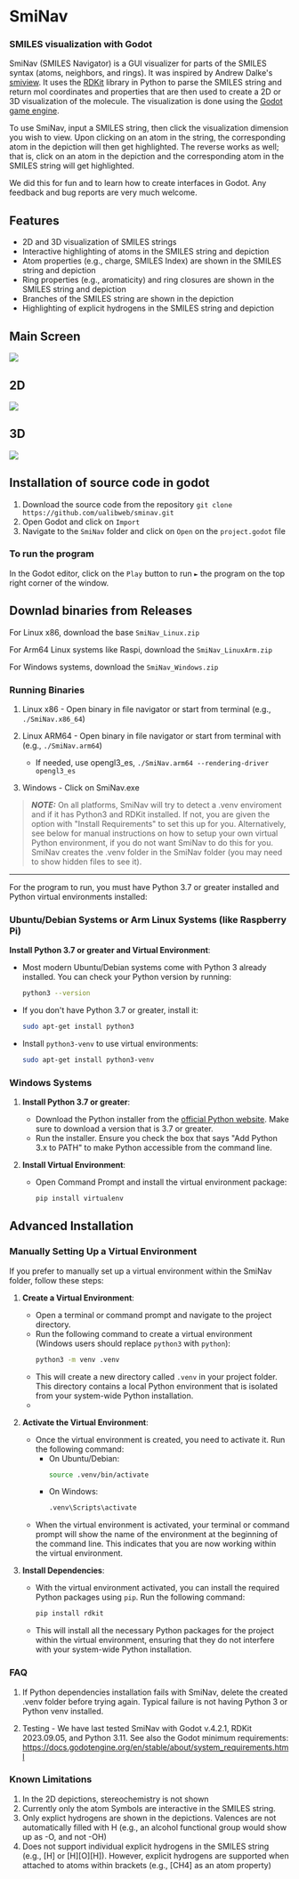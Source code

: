 # SmiNav
### SMILES visualization with Godot

SmiNav (SMILES Navigator) is a GUI visualizer for parts of the SMILES syntax (atoms, neighbors, and rings). It was inspired by Andrew Dalke's [smiview](https://hg.sr.ht/~dalke/smiview). It uses the [RDKit](https://www.rdkit.org/) library in Python to parse the SMILES string and return mol coordinates and properties that are then used to create a 2D or 3D visualization of the molecule. The visualization is done using the [Godot game engine](https://godotengine.org/).

To use SmiNav, input a SMILES string, then click the visualization dimension you wish to view. Upon clicking on an atom in the string, the corresponding atom in the depiction will then get highlighted. The reverse works as well; that is, click on an atom in the depiction and the corresponding atom in the SMILES string will get highlighted.

We did this for fun and to learn how to create interfaces in Godot. Any feedback and bug reports are very much welcome.

## Features
* 2D and 3D visualization of SMILES strings
* Interactive highlighting of atoms in the SMILES string and depiction
* Atom properties (e.g., charge, SMILES Index) are shown in the SMILES string and depiction
* Ring properties (e.g., aromaticity) and ring closures are shown in the SMILES string and depiction
* Branches of the SMILES string are shown in the depiction
* Highlighting of explicit hydrogens in the SMILES string and depiction

## Main Screen

![](Images/MainScreen.png)

## 2D

![](Images/2D.png)

## 3D

![](Images/3D.png)

## Installation of source code in godot

1. Download the source code from the repository
`git clone https://github.com/ualibweb/sminav.git`
2. Open Godot and click on `Import`
3. Navigate to the `SmiNav` folder and click on `Open` on the `project.godot` file

### To run the program

In the Godot editor, click on the `Play` button to run `►` the program on the top right corner of the window.

## Downlad binaries from Releases

For Linux x86, download the base `SmiNav_Linux.zip`

For Arm64 Linux systems like Raspi, download the `SmiNav_LinuxArm.zip`

For Windows systems, download the `SmiNav_Windows.zip`

### Running Binaries

1. Linux x86 - Open binary in file navigator or start from terminal (e.g., `./SmiNav.x86_64`)

2. Linux ARM64 - Open binary in file navigator or start from terminal with (e.g., `./SmiNav.arm64`)
     - If needed, use opengl3_es, `./SmiNav.arm64 --rendering-driver opengl3_es`

3. Windows - Click on SmiNav.exe

> **_NOTE:_** On all platforms, SmiNav will try to detect a .venv enviroment and if it has Python3 and RDKit installed. If not, you are given the option with "Install Requirements" to set this up for you. Alternatively, see below for manual instructions on how to setup your own virtual Python environment, if you do not want SmiNav
to do this for you. SmiNav creates the .venv folder in the SmiNav folder (you may need to show hidden files to see it).

---

For the program to run, you must have Python 3.7 or greater installed and Python virtual environments installed:

### Ubuntu/Debian Systems or Arm Linux Systems (like Raspberry Pi)

**Install Python 3.7 or greater and Virtual Environment**:
   - Most modern Ubuntu/Debian systems come with Python 3 already installed. You can check your Python version by running:
     ```bash
     python3 --version
     ```
   - If you don't have Python 3.7 or greater, install it:
     ```bash
     sudo apt-get install python3
     ```
   - Install `python3-venv` to use virtual environments:
     ```bash
     sudo apt-get install python3-venv
     ```

### Windows Systems

1. **Install Python 3.7 or greater**:
   - Download the Python installer from the [official Python website](https://www.python.org/downloads/). Make sure to download a version that is 3.7 or greater.
   - Run the installer. Ensure you check the box that says "Add Python 3.x to PATH" to make Python accessible from the command line.

2. **Install Virtual Environment**:
   - Open Command Prompt and install the virtual environment package:
     ```cmd
     pip install virtualenv
     ```

## Advanced Installation

### Manually Setting Up a Virtual Environment

If you prefer to manually set up a virtual environment within the SmiNav folder, follow these steps:

1. **Create a Virtual Environment**:
   - Open a terminal or command prompt and navigate to the project directory.
   - Run the following command to create a virtual environment (Windows users should replace `python3` with `python`):
     ```bash
     python3 -m venv .venv
     ```
   - This will create a new directory called `.venv` in your project folder. This directory contains a local Python environment that is isolated from your system-wide Python installation.
   - 
2. **Activate the Virtual Environment**:
   - Once the virtual environment is created, you need to activate it. Run the following command:
     - On Ubuntu/Debian:
       ```bash
       source .venv/bin/activate
       ```
     - On Windows:
       ```cmd
       .venv\Scripts\activate
       ```
   - When the virtual environment is activated, your terminal or command prompt will show the name of the environment at the beginning of the command line. This indicates that you are now working within the virtual environment.
     
3. **Install Dependencies**:
    - With the virtual environment activated, you can install the required Python packages using `pip`. Run the following command:
      ```bash
      pip install rdkit
      ```
    - This will install all the necessary Python packages for the project within the virtual environment, ensuring that they do not interfere with your system-wide Python installation.
  

### FAQ

1. If Python dependencies installation fails with SmiNav, delete the created .venv folder before trying again. Typical failure is not having Python 3 or Python venv installed.

2. Testing - We have last tested SmiNav with Godot v.4.2.1, RDKit 2023.09.05, and Python 3.11. See also the Godot minimum requirements: https://docs.godotengine.org/en/stable/about/system_requirements.html


### Known Limitations

1. In the 2D depictions, stereochemistry is not shown
2. Currently only the atom Symbols are interactive in the SMILES string.
3. Only explict hydrogens are shown in the depictions. Valences are not automatically filled with H (e.g., an alcohol functional group would show up as -O, and not -OH)
4. Does not support individual explicit hydrogens in the SMILES string (e.g., [H] or [H][O][H]). However, explicit hydrogens are supported when attached to atoms within brackets (e.g., [CH4] as an atom property)
